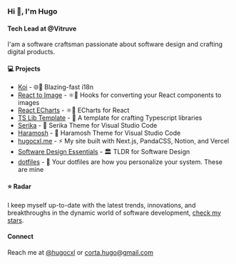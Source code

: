 ### Hi 👋, I'm Hugo 

#### Tech Lead at @Vitruve
I'am a software craftsman passionate about software design and crafting digital products.

#### 💻 Projects
- [Koi](https://github.com/koi18n/koi18n) - 🌐🚀 Blazing-fast i18n
- [React to Image](https://github.com/hugocxl/react-to-image) - ⚛️📸 Hooks for converting your React components to images
- [React ECharts](https://github.com/kbox-labs/react-echarts) - ⚛️🐳 ECharts for React
- [TS Lib Template](https://github.com/hugocxl/ts-library-template) - 💎 A template for crafting Typescript libraries
- [Serika](https://github.com/hugocxl/serika) - 🎨 Serika Theme for Visual Studio Code
- [Haramosh](https://github.com/hugocxl/haramosh) - 🎨 Haramosh Theme for Visual Studio Code
- [hugocxl.me](https://github.com/hugocxl/hugocxl.me) - ⚡️ My site built with Next.js, PandaCSS, Notion, and Vercel
- [Software Design Essentials](https://github.com/hugocxl/software-design-essentials) - 🏛️ TLDR for Software Design
- [dotfiles](https://github.com/hugocxl/dotfiles) - 🔋 Your dotfiles are how you personalize your system. These are mine
 

#### ⭐️ Radar
I keep myself up-to-date with the latest trends, innovations, and breakthroughs in the dynamic world of software development, [check my stars](https://github.com/hugocxl?tab=stars).

#### Connect
Reach me at [@hugocxl](https://twitter.com/hugocxl) or [corta.hugo@gmail.com](mailto:corta.hugo@gmail.com)
